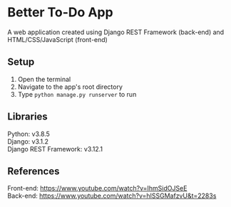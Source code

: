 # Better To-Do App
A web application created using Django REST Framework (back-end) and HTML/CSS/JavaScript (front-end)

## Setup
1. Open the terminal
1. Navigate to the app's root directory
1. Type `python manage.py runserver` to run

## Libraries
Python: v3.8.5  
Django: v3.1.2  
Django REST Framework: v3.12.1

## References
Front-end: https://www.youtube.com/watch?v=IhmSidOJSeE  
Back-end: https://www.youtube.com/watch?v=hISSGMafzvU&t=2283s
